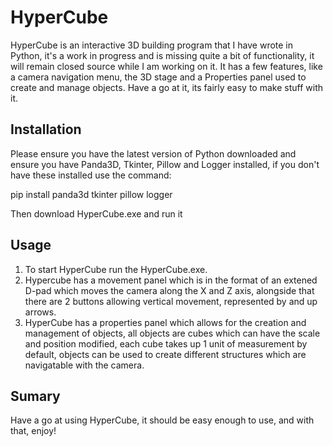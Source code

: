 # HyperCube
HyperCube is an interactive 3D building program that I have wrote in Python, it's a work in progress and is missing quite a bit of functionality, it will remain closed source while I am working on it. It has a few features, like a camera navigation menu, the 3D stage and a Properties panel used to create and manage objects. Have a go at it, its fairly easy to make stuff with it.

## Installation
Please ensure you have the latest version of Python downloaded and ensure you have Panda3D, Tkinter, Pillow and Logger installed, if you don't have these installed use the command:

pip install panda3d tkinter pillow logger

Then download HyperCube.exe and run it

## Usage
1. To start HyperCube run the HyperCube.exe.
2. Hypercube has a movement panel which is in the format of an extened D-pad which moves the camera along the X and Z axis, alongside that there are 2 buttons allowing vertical movement, represented by and up arrows.
3. HyperCube has a properties panel which allows for the creation and management of objects, all objects are cubes which can have the scale and position modified, each cube takes up 1 unit of measurement by default, objects can be used to create different structures which are navigatable with the camera.

## Sumary
Have a go at using HyperCube, it should be easy enough to use, and with that, enjoy!
